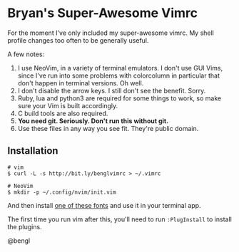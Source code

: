 Bryan's Super-Awesome Vimrc
===========================

For the moment I've only included my super-awesome vimrc. My shell profile changes too often to be generally useful.

A few notes:

1. I use NeoVim, in a variety of terminal emulators. I don't use GUI Vims, since I've run into some problems with colorcolumn in particular that don't happen in terminal versions. Oh well.
1. I don't disable the arrow keys. I still don't see the benefit. Sorry.
1. Ruby, lua and python3 are required for some things to work, so make sure your Vim is built accordingly.
1. C build tools are also required.
1. **You need git. Seriously. Don't run this without git.**
1. Use these files in any way you see fit. They're public domain.

Installation
------------

    # vim
    $ curl -L -s http://bit.ly/benglvimrc > ~/.vimrc

    # NeoVim
    $ mkdir -p ~/.config/nvim/init.vim

And then install [one of these fonts](https://github.com/Lokaltog/powerline-fonts) and use it in your terminal app.

The first time you run vim after this, you'll need to run `:PlugInstall` to install the plugins.



@bengl
